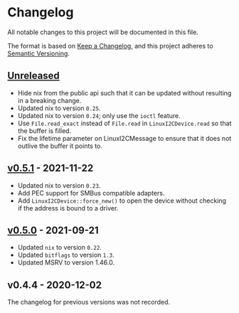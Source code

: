 # Changelog

All notable changes to this project will be documented in this file.

The format is based on [Keep a Changelog](https://keepachangelog.com/en/1.0.0/),
and this project adheres to [Semantic
Versioning](https://semver.org/spec/v2.0.0.html).

## [Unreleased]

- Hide nix from the public api such that it can be updated without resulting in a breaking change.
- Updated nix to version `0.25`.
- Updated nix to version `0.24`; only use the `ioctl` feature.
- Use `File.read_exact` instead of `File.read` in `LinuxI2CDevice.read` so that the buffer is filled.
- Fix the lifetime parameter on LinuxI2CMessage to ensure that it does not outlive the buffer it points to.

## [v0.5.1] - 2021-11-22

- Updated nix to version `0.23`.
- Add PEC support for SMBus compatible adapters.
- Add `LinuxI2CDevice::force_new()` to open the device without checking if the address is bound to a driver.

## [v0.5.0] - 2021-09-21

- Updated `nix` to version `0.22`.
- Updated `bitflags` to version `1.3`.
- Updated MSRV to version 1.46.0.

## v0.4.4 - 2020-12-02

The changelog for previous versions was not recorded.

[Unreleased]: https://github.com/rust-embedded/rust-i2cdev/compare/0.5.1...HEAD
[v0.5.1]: https://github.com/rust-embedded/rust-i2cdev/compare/0.5.0...0.5.1
[v0.5.0]: https://github.com/rust-embedded/rust-i2cdev/compare/0.4.0...0.5.0
